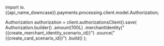 import io.{{api_name_downcase}}.payments.processing.client.model.Authorization;

Authorization authorization = client.authorizationsClient().save(
  Authorization.builder()
    .amount(100L)
    .merchantIdentity("{{create_merchant_identity_scenario_id}}")
    .source("{{create_card_scenario_id}}")
    .build()
);


